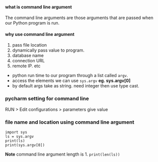 #### what is command line argument  
The command line arguments are those arguments that are passed when our Python program is run.   

#### why use command line argument  
1. pass file location  
2. dynamically pass value to program.  
3. database name  
4. connection URL   
5. remote IP. etc   

* python run time to our program through a list called `argv`.   
* access the elements we can use `sys.argv` **eg. sys.argv[0]**       
* by default  args take as string. need integer then use type cast. 


 ### pycharm setting for command line  
RUN > Edit configurations > parameters give value

### file name and location using command line argument  
```` 
import sys   
ls = sys.argv 
print(ls)
print(sys.argv[0])
```` 

**Note** command line argument length is 1.  `print(len(ls))`